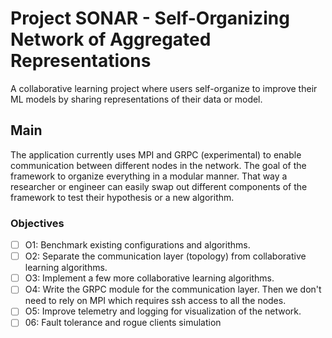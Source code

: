 # Project SONAR - Self-Organizing Network of Aggregated Representations
A collaborative learning project where users self-organize to improve their ML models by sharing representations of their data or model.

## Main
The application currently uses MPI and GRPC (experimental) to enable communication between different nodes in the network. The goal of the framework to organize everything in a modular manner. That way a researcher or engineer can easily swap out different components of the framework to test their hypothesis or a new algorithm.

### Objectives
- [ ] O1: Benchmark existing configurations and algorithms.
- [ ] O2: Separate the communication layer (topology) from collaborative learning algorithms.
- [ ] O3: Implement a few more collaborative learning algorithms.
- [ ] O4: Write the GRPC module for the communication layer. Then we don't need to rely on MPI which requires ssh access to all the nodes.
- [ ] O5: Improve telemetry and logging for visualization of the network.
- [ ] 06: Fault tolerance and rogue clients simulation
